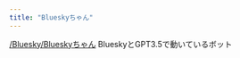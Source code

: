 ```yaml
---
title: "Blueskyちゃん"
---
```


[/Bluesky/Blueskyちゃん](https://scrapbox.io/Bluesky/Blueskyちゃん)
BlueskyとGPT3.5で動いているボット

